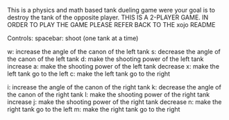 This is a physics and math based tank dueling game were your goal
is to destroy the tank of the opposite player.
THIS IS A 2-PLAYER GAME.
IN ORDER TO PLAY THE GAME PLEASE REFER BACK TO THE xojo README

Controls:
spacebar: shoot (one tank at a time)

w: increase the angle of the canon of the left tank
s: decrease the angle of the canon of the left tank 
d: make the shooting power of the left tank increase
a: make the shooting power of the left tank decrease
x: make the left tank go to the left
c: make the left tank go to the right

i: increase the angle of the canon of the right tank
k: decrease the angle of the canon of the right tank 
l: make the shooting power of the right tank increase
j: make the shooting power of the right tank decrease
n: make the right tank go to the left
m: make the right tank go to the right

